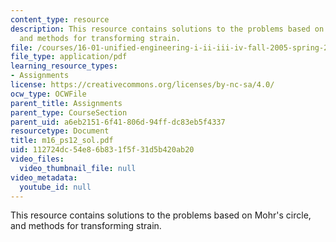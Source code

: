 ```yaml
---
content_type: resource
description: This resource contains solutions to the problems based on Mohr's circle,
  and methods for transforming strain.
file: /courses/16-01-unified-engineering-i-ii-iii-iv-fall-2005-spring-2006/112724dc54e86b831f5f31d5b420ab20_m16_ps12_sol.pdf
file_type: application/pdf
learning_resource_types:
- Assignments
license: https://creativecommons.org/licenses/by-nc-sa/4.0/
ocw_type: OCWFile
parent_title: Assignments
parent_type: CourseSection
parent_uid: a6eb2151-6f41-806d-94ff-dc83eb5f4337
resourcetype: Document
title: m16_ps12_sol.pdf
uid: 112724dc-54e8-6b83-1f5f-31d5b420ab20
video_files:
  video_thumbnail_file: null
video_metadata:
  youtube_id: null
---
```

This resource contains solutions to the problems based on Mohr's circle, and methods for transforming strain.